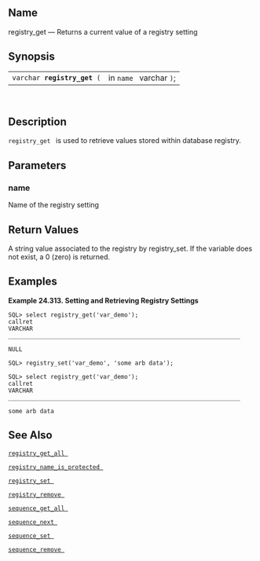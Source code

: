 <div id="fn_registry_get" class="refentry">

<div class="titlepage">

</div>

<div class="refnamediv">

## Name

registry_get — Returns a current value of a registry setting

</div>

<div class="refsynopsisdiv">

## Synopsis

<div id="fsyn_registry_get" class="funcsynopsis">

|                                  |                         |
|----------------------------------|-------------------------|
| `varchar `**`registry_get`**` (` | in `name ` varchar `)`; |

<div class="funcprototype-spacer">

 

</div>

</div>

</div>

<div id="desc_registry_get" class="refsect1">

## Description

`registry_get ` is used to retrieve values stored within database
registry.

</div>

<div id="params_registry_get" class="refsect1">

## Parameters

<div id="id104544" class="refsect2">

### name

Name of the registry setting

</div>

</div>

<div id="ret_registry_get" class="refsect1">

## Return Values

A string value associated to the registry by registry_set. If the
variable does not exist, a 0 (zero) is returned.

</div>

<div id="examples_registry_get" class="refsect1">

## Examples

<div id="ex_registry_var1" class="example">

**Example 24.313. Setting and Retrieving Registry Settings**

<div class="example-contents">

``` programlisting
SQL> select registry_get('var_demo');
callret
VARCHAR
__________________________________________________________________

NULL

SQL> registry_set('var_demo', 'some arb data');

SQL> select registry_get('var_demo');
callret
VARCHAR
__________________________________________________________________

some arb data
```

</div>

</div>

  

</div>

<div id="seealso_registry_get" class="refsect1">

## See Also

<a href="fn_registry_get_all.html" class="link"
title="registry_get_all"><code
class="function">registry_get_all </code></a>

<a href="fn_registry_name_is_protected.html" class="link"
title="registry_name_is_protected"><code
class="function">registry_name_is_protected </code></a>

<a href="fn_registry_set.html" class="link" title="registry_set"><code
class="function">registry_set </code></a>

<a href="fn_registry_remove.html" class="link"
title="registry_remove"><code
class="function">registry_remove </code></a>

<a href="fn_sequence_get_all.html" class="link"
title="sequence_get_all"><code
class="function">sequence_get_all </code></a>

<a href="fn_sequence_next.html" class="link" title="sequence_next"><code
class="function">sequence_next </code></a>

<a href="fn_sequence_set.html" class="link" title="sequence_set"><code
class="function">sequence_set </code></a>

<a href="fn_sequence_remove.html" class="link"
title="sequence_remove"><code
class="function">sequence_remove </code></a>

</div>

</div>
